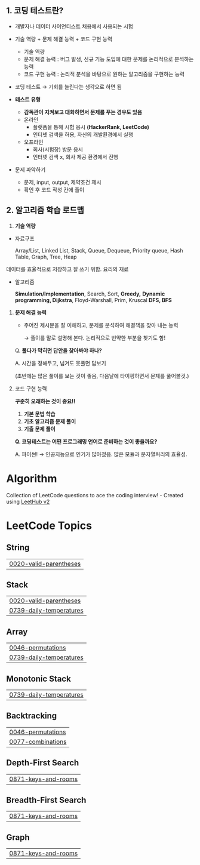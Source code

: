 ## 1. 코딩 테스트란?

- 개발자나 데이터 사이언티스트 채용에서 사용되는 시험
- 기술 역량 + 문제 해결 능력 + 코드 구현 능력
    - 기술 역량
    - 문제 해결 능력 : 버그 발생, 신규 기능 도입에 대한 문제를 논리적으로 분석하는 능력
    - 코드 구현 능력 : 논리적 분석을 바탕으로 원하는 알고리즘을 구현하는 능력
- 코딩 테스트 → 기회를 늘린다는 생각으로 하면 됨
- **테스트 유형**
    - **감독관이 지켜보고 대화하면서 문제를 푸는 경우도 있음**
    - 온라인
        - 플랫폼을 통해 시험 응시 **(HackerRank, LeetCode)**
        - 인터넷 검색을 허용, 자신의 개발환경에서 실행
    - 오프라인
        - 회사(시험장) 방문 응시
        - 인터넷 검색 x, 회사 제공 환경에서 진행

- 문제 파악하기
    - 문제, input, output, 제약조건 제시
    - 확인 후 코드 작성 칸에 풀이
## 2. 알고리즘 학습 로드맵

1. **기술 역량**

- 자료구조
    
    Array/List, Linked List, 
    Stack, Queue, Dequeue, 
    Priority queue, Hash Table,
    Graph, Tree, Heap
    

데이터를 효율적으로 저장하고 잘 쓰기 위함. 요리의 재료

- 알고리즘
    
    **Simulation/Implementation**,
    Search, Sort, **Greedy,**
    **Dynamic programming, Dijkstra**, 
    Floyd-Warshall, Prim, Kruscal
    **DFS, BFS**
    
1. **문제 해결 능력**
    - 주어진 제시문을 잘 이해하고, 문제를 분석하여 해결책을 찾아 내는 능력
        
        → 풀이를 말로 설명해 본다. 논리적으로 빈약한 부분을 찾기도 함!
        
    
    Q. **풀다가 막히면 답안을 찾아봐야 하나?**
    
    A. 시간을 정해두고, 넘겨도 못풀면 답보기 
    
    (초반에는 많은 풀이를 보는 것이 좋음, 다음날에 타이핑하면서 문제를 풀어볼것.)
    
2. 코드 구현 능력
    
    **꾸준히 오래하는 것이 중요!!**
    
    1. **기본 문법 학습**
    2. **기초 알고리즘 문제 풀이**
    3. **기출 문제 풀이**
    
    **Q. 코딩테스트는 어떤 프로그래밍 언어로 준비하는 것이 좋을까요?**
    
    A. 파이썬! → 인공지능으로 인기가 많아졌음. 많은 모듈과 문자열처리의 효율성.

# Algorithm
Collection of LeetCode questions to ace the coding interview! - Created using [LeetHub v2](https://github.com/arunbhardwaj/LeetHub-2.0)

<!---LeetCode Topics Start-->
# LeetCode Topics
## String
|  |
| ------- |
| [0020-valid-parentheses](https://github.com/lee-JunR/Algorithm/tree/master/0020-valid-parentheses) |
## Stack
|  |
| ------- |
| [0020-valid-parentheses](https://github.com/lee-JunR/Algorithm/tree/master/0020-valid-parentheses) |
| [0739-daily-temperatures](https://github.com/lee-JunR/Algorithm/tree/master/0739-daily-temperatures) |
## Array
|  |
| ------- |
| [0046-permutations](https://github.com/lee-JunR/Algorithm/tree/master/0046-permutations) |
| [0739-daily-temperatures](https://github.com/lee-JunR/Algorithm/tree/master/0739-daily-temperatures) |
## Monotonic Stack
|  |
| ------- |
| [0739-daily-temperatures](https://github.com/lee-JunR/Algorithm/tree/master/0739-daily-temperatures) |
## Backtracking
|  |
| ------- |
| [0046-permutations](https://github.com/lee-JunR/Algorithm/tree/master/0046-permutations) |
| [0077-combinations](https://github.com/lee-JunR/Algorithm/tree/master/0077-combinations) |
## Depth-First Search
|  |
| ------- |
| [0871-keys-and-rooms](https://github.com/lee-JunR/Algorithm/tree/master/0871-keys-and-rooms) |
## Breadth-First Search
|  |
| ------- |
| [0871-keys-and-rooms](https://github.com/lee-JunR/Algorithm/tree/master/0871-keys-and-rooms) |
## Graph
|  |
| ------- |
| [0871-keys-and-rooms](https://github.com/lee-JunR/Algorithm/tree/master/0871-keys-and-rooms) |
<!---LeetCode Topics End-->